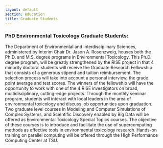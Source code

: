 ```yaml
---
layout: default
section: education
title: Graduate Students
---
```


### PhD Environmental Toxicology Graduate Students: 

The Department of Environmental and Interdisciplinary Sciences, administered by Interim Chair Dr. Jason A. Rosenzweig,   houses both the Ph.D. and M.S. degree programs in Environmental Toxicology. This Ph.D. degree program, will be greatly strengthened by the RISE project in that 4 minority doctoral students will receive the Graduate Research Fellowship that consists of a generous stipend and tuition reimbursement. The selection process will take into account a personal interview, the grade point average and test scores. The winners of the fellowship will have the opportunity to work with one of the 4 RISE investigators on broad, multidisciplinary, cutting-edge projects. Through the monthly seminar program, students will interact with local leaders in the area of environmental toxicology and discuss job opportunities upon graduation.Two graduate level courses in Modeling and Computer Simulations of Complex Systems, and Scientific Discovery enabled by Big Data will be offered as Environmental Toxicology Special Topics courses. The objective of these courses is to introduce and facilitate the use of supercomputing methods as effective tools in environmental toxicology research. Hands-on training on parallel computing will be offered through the High Performance Computing Center at TSU.